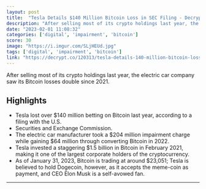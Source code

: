 ```yaml
---
layout: post
title:  "Tesla Details $140 Million Bitcoin Loss in SEC Filing - Decrypt"
description: "After selling most of its crypto holdings last year, the electric car company saw its Bitcoin losses double since 2021."
date: "2023-02-01 11:08:32"
categories: ['digital', 'impairment', 'bitcoin']
score: 30
image: "https://i.imgur.com/SLjHEUd.jpg"
tags: ['digital', 'impairment', 'bitcoin']
link: "https://decrypt.co/120313/tesla-details-140-million-bitcoin-loss-to-sec"
---
```


After selling most of its crypto holdings last year, the electric car company saw its Bitcoin losses double since 2021.

## Highlights

- Tesla lost over $140 million betting on Bitcoin last year, according to a filing with the U.S.
- Securities and Exchange Commission.
- The electric car manufacturer took a $204 million impairment charge while gaining $64 million through converting Bitcoin in 2022.
- Tesla invested a staggering $1.5 billion in Bitcoin in February 2021, making it one of the largest corporate holders of the cryptocurrency.
- As of January 31, 2023, Bitcoin is trading at around $23,051; Tesla is believed to hold Dogecoin, however, as it accepts the meme-coin as payment, and CEO Elon Musk is a self-avowed fan.

---
